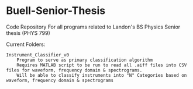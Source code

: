 # Buell-Senior-Thesis
 Code Repository For all programs related to Landon's BS Physics Senior thesis (PHYS 799)

Current Folders:

    Instrument_Classifier_v0
        Program to serve as primary classification algorithm
        Requires MATLAB script to be run to read all .aiff files into CSV files for waveform, frequency domain & spectrograms.
        Will be able to classify instruments into "N" Categories based on waveform, frequency domain & spectrograms
   
